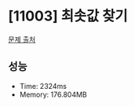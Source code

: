 # [11003] 최솟값 찾기

[문제 출처](https://www.acmicpc.net/problem/11003)

## 성능

- Time: 2324ms
- Memory: 176.804MB